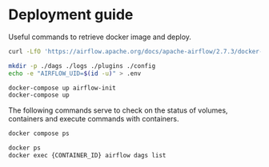 # Deployment guide

Useful commands to retrieve docker image and deploy.
```bash
curl -LfO 'https://airflow.apache.org/docs/apache-airflow/2.7.3/docker-compose.yaml'

mkdir -p ./dags ./logs ./plugins ./config
echo -e "AIRFLOW_UID=$(id -u)" > .env

docker-compose up airflow-init
docker-compose up
```

The following commands serve to check on the status of volumes, containers and execute commands with containers.
```bash
docker compose ps

docker ps
docker exec {CONTAINER_ID} airflow dags list 
```
